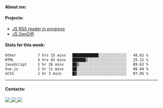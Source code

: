 #### About me:

#### Projects:
- [JS RSS reader *in progress*](https://github.com/GKoil/frontend-project-lvl3)
- [JS GenDiff](https://github.com/GKoil/GenDiff)

#### Stats for this week:
<!--START_SECTION:waka-->

```txt
Other          7 hrs 15 mins   ████████████░░░░░░░░░░░░░   48.62 %
HTML           3 hrs 45 mins   ██████▒░░░░░░░░░░░░░░░░░░   25.22 %
JavaScript     1 hr 26 mins    ██▒░░░░░░░░░░░░░░░░░░░░░░   09.62 %
Vue.js         1 hr 11 mins    ██░░░░░░░░░░░░░░░░░░░░░░░   08.04 %
SCSS           1 hr 3 mins     █▓░░░░░░░░░░░░░░░░░░░░░░░   07.05 %
```

<!--END_SECTION:waka-->
---
#### Contacts:

<a target='_blank' title='LinkedIn' href="https://www.linkedin.com/in/gkoil/">
  <img src="https://img.shields.io/badge/LinkedIn-0077B5?style=for-the-badge&logo=linkedin&logoColor=white" />
</a>
<a target='_blank' title='Telegram' href="https://t.me/gkoil">
  <img src="https://img.shields.io/badge/Telegram-2CA5E0?style=for-the-badge&logo=telegram&logoColor=white" />
</a>
<a target='_blank' title='Gmail' href="mailto: gk.grigorev@gmail.com">
  <img src="https://img.shields.io/badge/Gmail-D14836?style=for-the-badge&logo=gmail&logoColor=white" />
</a>

